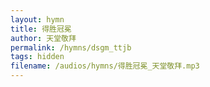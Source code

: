 ```yaml
---
layout: hymn
title: 得胜冠冕
author: 天堂敬拜
permalink: /hymns/dsgm_ttjb
tags: hidden
filename: /audios/hymns/得胜冠冕_天堂敬拜.mp3
---
```


